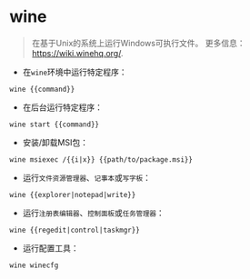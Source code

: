 # wine

> 在基于Unix的系统上运行Windows可执行文件。
> 更多信息：<https://wiki.winehq.org/>.

- 在`wine`环境中运行特定程序：

`wine {{command}}`

- 在后台运行特定程序：

`wine start {{command}}`

- 安装/卸载MSI包：

`wine msiexec /{{i|x}} {{path/to/package.msi}}`

- 运行`文件资源管理器`、`记事本`或`写字板`：

`wine {{explorer|notepad|write}}`

- 运行`注册表编辑器`、`控制面板`或`任务管理器`：

`wine {{regedit|control|taskmgr}}`

- 运行配置工具：

`wine winecfg`